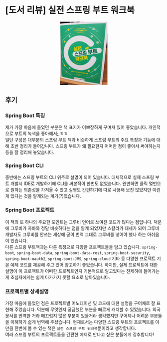 # [도서 리뷰] 실전 스프링 부트 워크북

<p align="center">
<img src="/images/Book/spring_boot_work_book.jpg" width="30%"/>
</p>

## 후기
### Spring Boot 특징
제가 가장 마음에 들었던 부분은 책 표지가 이쁘장하게 꾸며져 있어 좋았습니다. 개인적으로 부트의 녹색을 좋아해서;;ㅎㅎ<br>
일단 구성은 대부분의 스프링 부트 책과 비슷하게 스프링 부트의 주요 특징과 기능에 대해 초반 정리가 들어갑니다. 
스프링 부트가 왜 필요한지 어떠한 점이 좋아서 써야하는지 등을 잘 정리해 놓았습니다.

### Spring Boot CLI
중반에는 스프링 부트의 CLI 위주로 설명이 되어 있습니다. 대체적으로 실제 스프링 부트 개발시 IDE로 개발하기에 CLI를 써본적이 한번도 없었습니다. 
 왠만하면 클릭 몇번으로 원하는 의존성을 가져올 수 있고 실행도 간편하기에 따로 사용해 보진 않았지만 이런게 있다는 것을 알게되는 계기(?)였습니다. 
 
### Spring Boot 프로젝트
이 책의 또 하나의 주요한 포인트는 그루비 언어로 쓰여진 코드가 많다는 점입니다. 덕분에 그루비가 자바와 정말 비슷하다는 점을 알게 되었지만 스칼라가 
대세가 되어 그루비 개발자도 그루비를 안쓰는 세상에 굳이 번역 그대로 그루비를 넣어야 했나 하는 아쉬움이 있습니다.<br>
다른 스프링 부트책과는 다른 특징으로 다양한 프로젝트들을 담고 있습니다. `spring-boot`, `spring-boot-data`, `spring-boot-data-rest`, `spring-boot-security`, 
`spring-boot-oauth2`, `spring-boot-JMS`, `spring-cloud` 기타 등 다양한 프로젝트 기본 예제 코드를 제공해 주고 있어 참고하기 좋았습니다. 
하지만, 실제 프로젝트에 대한 설명이 이 프로젝트가 어떠한 프로젝트인지 기본적으로 알고있다는 전제하에 들어가는게 초심자에게는 쉽게 다가가지 
못할 요소로 남아있습니다.

### 프로젝트별 상세설명
가장 마음에 들었던 점은 프로젝트별 어노테이션 및 코드에 대한 설명을 구어체로 잘 표현해 주었습니다. 덕분에 무엇인지 궁금했던 부분을 빠르게 
캐치할 수 있었습니다. 외국문서를 번역한 거라 매끄럽지 않은 부분이 있을거라 생각했지만 구어체나 어려운 부분들을 이해하기 쉽게 번역해 주셨습니다. 
현재로서는 다양한 스프링 부트의 프로젝트를 이만큼 한번에 볼 수 있는 책은 `실전 스프링 부트 워크북`뿐이라고 생각합니다.<br>
여러 스프링 부트의 프로젝트들을 간편한 예제로 만나고 싶은 분들에게 강추합니다! 